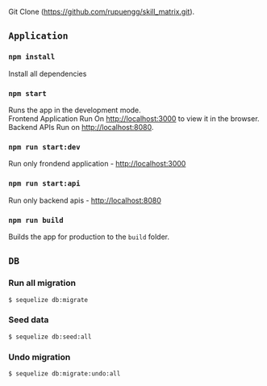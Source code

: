 Git Clone (https://github.com/rupuengg/skill_matrix.git).

## `Application`

### `npm install`

Install all dependencies

### `npm start`

Runs the app in the development mode.<br>
Frontend Application Run On [http://localhost:3000](http://localhost:3000) to view it in the browser.<br>
Backend APIs Run on [http://localhost:8080](http://localhost:8080).

### `npm run start:dev`

Run only frondend application - [http://localhost:3000](http://localhost:3000)

### `npm run start:api`

Run only backend apis - [http://localhost:8080](http://localhost:8080)

### `npm run build`

Builds the app for production to the `build` folder.

## `DB`

### Run all migration

`$ sequelize db:migrate`

### Seed data

`$ sequelize db:seed:all`

### Undo migration

`$ sequelize db:migrate:undo:all`
